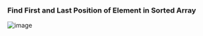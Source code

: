 <h3>Find First and Last Position of Element in Sorted Array</h3>

![image](https://github.com/h4ckyou/h4ckyou.github.io/assets/127159644/d95492e4-4268-41cf-95f0-9a8c7d3f4c36)
